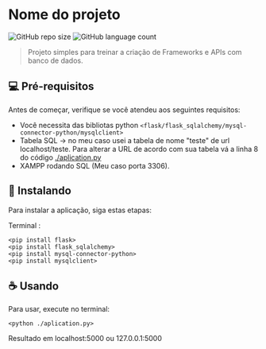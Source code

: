 # Nome do projeto

<!---Esses são exemplos. Veja https://shields.io para outras pessoas ou para personalizar este conjunto de escudos. Você pode querer incluir dependências, status do projeto e informações de licença aqui--->

![GitHub repo size](https://img.shields.io/github/repo-size/otaviozordan/crud-flask?style=for-the-badge)
![GitHub language count](https://img.shields.io/github/languages/count/otaviozordan/crud-flask?style=for-the-badge)

> Projeto simples para treinar a criação de Frameworks e APIs com banco de dados.

## 💻 Pré-requisitos

Antes de começar, verifique se você atendeu aos seguintes requisitos:
<!---Estes são apenas requisitos de exemplo. Adicionar, duplicar ou remover conforme necessário--->
* Você necessita das bibliotas python `<flask/flask_sqlalchemy/mysql-connector-python/mysqlclient>`
* Tabela SQL -> no meu caso usei a tabela de nome "teste" de url localhost/teste. Para alterar a URL de acordo com sua tabela vá a linha 8 do código [./aplication.py](https://github.com/otaviozordan/Flask-And-SQL/blob/main/aplication.py)
* XAMPP rodando SQL (Meu caso porta 3306). 


## 🚀 Instalando

Para instalar a aplicação, siga estas etapas:

Terminal :
```
<pip install flask>
<pip install flask_sqlalchemy>
<pip install mysql-connector-python>
<pip install mysqlclient>
```

## ☕ Usando

Para usar, execute no terminal:

```
<python ./aplication.py>
```

Resultado em localhost:5000 ou 127.0.0.1:5000
